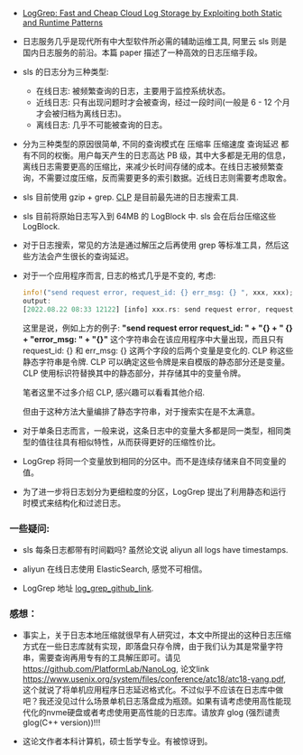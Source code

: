 - [LogGrep: Fast and Cheap Cloud Log Storage by Exploiting both Static and Runtime Patterns](https://web.cse.ohio-state.edu/~wang.7564/papers/eurosys23-final39.pdf)

- 日志服务几乎是现代所有中大型软件所必需的辅助运维工具, 阿里云 sls 则是国内日志服务的前沿。本篇 paper 描述了一种高效的日志压缩手段。

- sls 的日志分为三种类型:
  - 在线日志: 被频繁查询的日志，主要用于监控系统状态。
  - 近线日志: 只有出现问题时才会被查询，经过一段时间(一般是 6 - 12 个月才会被归档为离线日志)。
  - 离线日志: 几乎不可能被查询的日志。

- 分为三种类型的原因很简单, 不同的查询模式在 压缩率 压缩速度 查询延迟 都有不同的权衡。用户每天产生的日志高达 PB 级，其中大多都是无用的信息，离线日志需要更高的压缩比，来减少长时间存储的成本。在线日志被频繁查询，不需要过度压缩，反而需要更多的索引数据。近线日志则需要考虑取舍。

- sls 目前使用 gzip + grep. [CLP](https://www.usenix.org/system/files/osdi21-rodrigues.pdf) 是目前最先进的日志搜索工具.

- sls 目前将原始日志写入到 64MB 的 LogBlock 中. sls 会在后台压缩这些 LogBlock.

- 对于日志搜索，常见的方法是通过解压之后再使用 grep 等标准工具，然后这些方法会产生很长的查询延迟。

- 对于一个应用程序而言, 日志的格式几乎是不变的, 考虑:
  ```rust
  info!("send request error, request_id: {} err_msg: {} ", xxx, xxx);
  output:
  [2022.08.22 08:33 12122] [info] xxx.rs: send request error, request_id: 123i123i91209391dasd, err_msg: 1923iajkkad
  ```
  这里是说，例如上方的例子: **"send request error request_id: " + "{} + " {} + "error_msg: " + "{}"** 这个字符串会在该应用程序中大量出现，而且只有 request_id: {} 和 err_msg: {} 这两个字段的后两个变量是变化的. CLP 称这些静态字符串是令牌. CLP 可以确定这些令牌是来自模版的静态部分还是变量。CLP 使用标识符替换其中的静态部分，并存储其中的变量令牌。

  笔者这里不过多介绍 CLP, 感兴趣可以看看其他介绍.

  但由于这种方法大量编排了静态字符串，对于搜索实在是不太满意。

- 对于单条日志而言，一般来说，这条日志中的变量大多都是同一类型，相同类型的值往往具有相似特性，从而获得更好的压缩性价比。

- LogGrep 将同一个变量放到相同的分区中。而不是连续存储来自不同变量的值。

- 为了进一步将日志划分为更细粒度的分区，LogGrep 提出了利用静态和运行时模式来结构化和过滤日志。

### 一些疑问:
- sls 每条日志都带有时间戳吗? 虽然论文说 aliyun all logs have timestamps. 

- aliyun 在线日志使用 ElasticSearch, 感觉不可相信。

- LogGrep 地址 [log_grep_github_link](https://github.com/THUBear-wjy/LogGrep).


### 感想：
- 事实上，关于日志本地压缩就很早有人研究过，本文中所提出的这种日志压缩方式在一些日志库就有实现，即落盘只存令牌，由于我们认为其是常量字符串，需要查询再用专有的工具解压即可。请见 https://github.com/PlatformLab/NanoLog, 论文link https://www.usenix.org/system/files/conference/atc18/atc18-yang.pdf, 这个就说了将单机应用程序日志延迟格式化。不过似乎不应该在日志库中做吧？我还没见过什么场景单机日志落盘成为瓶颈。如果有请考虑使用高性能现代化的nvme硬盘或者考虑使用更高性能的日志库。请放弃 glog (强烈谴责 glog(C++ version))!!!

- 这论文作者本科计算机，硕士哲学专业。有被惊讶到。
